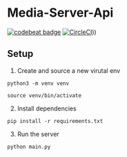 # Media-Server-Api

[![codebeat badge](https://codebeat.co/badges/3ba2457e-23b2-4f74-a7ae-43667954175c)](https://codebeat.co/projects/github-com-orogers-media-server-api-master)
[![CircleCI](https://circleci.com/gh/ORogers/media-server-api/tree/master.svg?style=svg)](https://circleci.com/gh/ORogers/media-server-api/tree/master)))
## Setup
1. Create and source a new virutal env
```
python3 -m venv venv

source venv/bin/activate
```

2. Install dependencies
```
pip install -r requirements.txt
```

3. Run the server
```
python main.py
``` 
